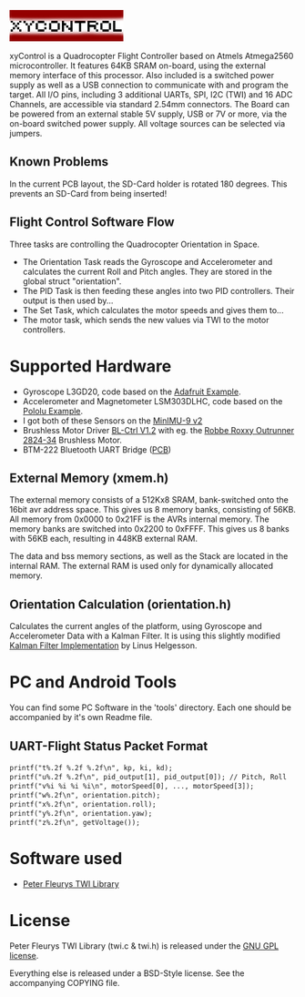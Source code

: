![xyControl](logo.png)

xyControl is a Quadrocopter Flight Controller based on Atmels Atmega2560 microcontroller.
It features 64KB SRAM on-board, using the external memory interface of this processor.
Also included is a switched power supply as well as a USB connection to communicate with and program the target.
All I/O pins, including 3 additional UARTs, SPI, I2C (TWI) and 16 ADC Channels, are accessible via standard 2.54mm connectors.
The Board can be powered from an external stable 5V supply, USB or 7V or more, via the on-board switched power supply. All voltage sources can be selected via jumpers.

## Known Problems

In the current PCB layout, the SD-Card holder is rotated 180 degrees. This prevents an SD-Card from being inserted!

## Flight Control Software Flow

Three tasks are controlling the Quadrocopter Orientation in Space.

+ The Orientation Task reads the Gyroscope and Accelerometer and calculates the current Roll and Pitch angles. They are stored in the global struct "orientation".
+ The PID Task is then feeding these angles into two PID controllers. Their output is then used by...
+ The Set Task, which calculates the motor speeds and gives them to...
+ The motor task, which sends the new values via TWI to the motor controllers.

# Supported Hardware

+ Gyroscope L3GD20, code based on the [Adafruit Example](https://github.com/adafruit/Adafruit_L3GD20).
+ Accelerometer and Magnetometer LSM303DLHC, code based on the [Pololu Example](https://github.com/pololu/LSM303).
+ I got both of these Sensors on the [MinIMU-9 v2](http://www.pololu.com/catalog/product/1268)
+ Brushless Motor Driver [BL-Ctrl V1.2](http://www.mikrokopter.de/ucwiki/en/BL-Ctrl_V1.2) with eg. the [Robbe Roxxy Outrunner 2824-34](http://www.conrad.de/ce/de/product/231867) Brushless Motor.
+ BTM-222 Bluetooth UART Bridge ([PCB](http://xythobuz.org/index.php?p=bt))

## External Memory (xmem.h)

The external memory consists of a 512Kx8 SRAM, bank-switched onto the 16bit avr address space.
This gives us 8 memory banks, consisting of 56KB. All memory from 0x0000 to 0x21FF is the AVRs internal memory. The memory banks are switched into 0x2200 to 0xFFFF.
This gives us 8 banks with 56KB each, resulting in 448KB external RAM.

The data and bss memory sections, as well as the Stack are located in the internal RAM. The external RAM is used only for dynamically allocated memory.

## Orientation Calculation (orientation.h)

Calculates the current angles of the platform, using Gyroscope and Accelerometer Data with a Kalman Filter. It is using this slightly modified [Kalman Filter Implementation](http://www.linushelgesson.se/2012/04/pitch-and-roll-estimating-kalman-filter-for-stabilizing-quadrocopters/) by Linus Helgesson.

# PC and Android Tools

You can find some PC Software in the 'tools' directory. Each one should be accompanied by it's own Readme file.

## UART-Flight Status Packet Format

    printf("t%.2f %.2f %.2f\n", kp, ki, kd);
    printf("u%.2f %.2f\n", pid_output[1], pid_output[0]); // Pitch, Roll
    printf("v%i %i %i %i\n", motorSpeed[0], ..., motorSpeed[3]);
    printf("w%.2f\n", orientation.pitch);
    printf("x%.2f\n", orientation.roll);
    printf("y%.2f\n", orientation.yaw);
    printf("z%.2f\n", getVoltage());

# Software used

 + [Peter Fleurys TWI Library](http://homepage.hispeed.ch/peterfleury/avr-software.html)

# License

Peter Fleurys TWI Library (twi.c & twi.h) is released under the [GNU GPL license](http://www.gnu.org/licenses/gpl.html).

Everything else is released under a BSD-Style license. See the accompanying COPYING file.
